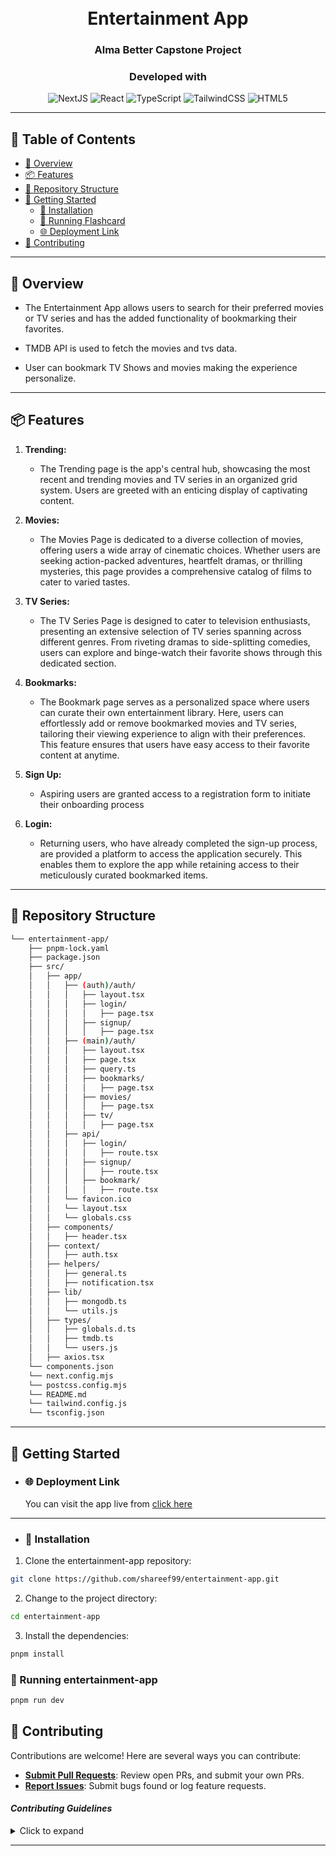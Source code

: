 <div align="center">
  <h1 align="center">
    <br> 
    Entertainment App
  </h1>
  <h3>Alma Better Capstone Project</h3>
  <h3>Developed with</h3>

  <p align="center">
    <img src="https://img.shields.io/badge/Next.js-000000?style=flat&logo=next.js" alt="NextJS" />
    <img src="https://img.shields.io/badge/React-61DAFB.svg?style=flat&logo=React&logoColor=black" alt="React" />
    <img src="https://shields.io/badge/TypeScript-3178C6?logo=TypeScript&logoColor=FFF&style=flat-square" alt="TypeScript" />
    <img src="https://img.shields.io/badge/tailwindcss-0F172A?&logo=tailwindcss" alt="TailwindCSS" />
    <img src="https://img.shields.io/badge/HTML5-E34F26.svg?style=flat&logo=HTML5&logoColor=white" alt="HTML5" />
  </p>
</div>

---

## 📖 Table of Contents

- [📍 Overview](#📍-overview)
- [📦 Features](#📦-features)
- [📂 Repository Structure](#📂-repository-structure)
- [🚀 Getting Started](#🚀-getting-started)
  - [🔧 Installation](#🔧-installation)
  - [🤖 Running Flashcard](#🤖-running-flashcard-generator)
  - [🌐 Deployment Link](#🌐-deployment-link)
- [🤝 Contributing](#🤝-contributing)

---

## 📍 Overview

- The Entertainment App allows users to search for their preferred movies or TV series and has the added functionality of bookmarking their favorites.

- TMDB API is used to fetch the movies and tvs data.

- User can bookmark TV Shows and movies making the experience personalize.

---

## 📦 Features

1. **Trending:**

   - The Trending page is the app's central hub, showcasing the most recent and trending movies and TV series in an organized grid system. Users are greeted with an enticing display of captivating content.

2. **Movies:**

   - The Movies Page is dedicated to a diverse collection of movies, offering users a wide array of cinematic choices. Whether users are seeking action-packed adventures, heartfelt dramas, or thrilling mysteries, this page provides a comprehensive catalog of films to cater to varied tastes.

3. **TV Series:**

   - The TV Series Page is designed to cater to television enthusiasts, presenting an extensive selection of TV series spanning across different genres. From riveting dramas to side-splitting comedies, users can explore and binge-watch their favorite shows through this dedicated section.

4. **Bookmarks:**

   - The Bookmark page serves as a personalized space where users can curate their own entertainment library. Here, users can effortlessly add or remove bookmarked movies and TV series, tailoring their viewing experience to align with their preferences. This feature ensures that users have easy access to their favorite content at anytime.

5. **Sign Up:**

   - Aspiring users are granted access to a registration form to initiate their onboarding process

6. **Login:**
   - Returning users, who have already completed the sign-up process, are provided a platform to access the application securely. This enables them to explore the app while retaining access to their meticulously curated bookmarked items.

---

## 📂 Repository Structure

```sh
└── entertainment-app/
    ├── pnpm-lock.yaml
    ├── package.json
    ├── src/
    │   ├── app/
    │   │   ├── (auth)/auth/
    │   │   │   ├── layout.tsx
    │   │   │   ├── login/
    │   │   │   │   ├── page.tsx
    │   │   │   ├── signup/
    │   │   │   │   ├── page.tsx
    │   │   ├── (main)/auth/
    │   │   │   ├── layout.tsx
    │   │   │   ├── page.tsx
    │   │   │   ├── query.ts
    │   │   │   ├── bookmarks/
    │   │   │   │   ├── page.tsx
    │   │   │   ├── movies/
    │   │   │   │   ├── page.tsx
    │   │   │   ├── tv/
    │   │   │   │   ├── page.tsx
    │   │   ├── api/
    │   │   │   ├── login/
    │   │   │   │   ├── route.tsx
    │   │   │   ├── signup/
    │   │   │   │   ├── route.tsx
    │   │   │   ├── bookmark/
    │   │   │   │   ├── route.tsx
    │   │   └── favicon.ico
    │   │   └── layout.tsx
    │   │   └── globals.css
    │   ├── components/
    │   │   ├── header.tsx
    │   ├── context/
    │   │   ├── auth.tsx
    │   ├── helpers/
    │   │   ├── general.ts
    │   │   ├── notification.tsx
    │   ├── lib/
    │   │   ├── mongodb.ts
    │   │   └── utils.js
    │   ├── types/
    │   │   ├── globals.d.ts
    │   │   ├── tmdb.ts
    │   │   └── users.js
    │   ├── axios.tsx
    └── components.json
    └── next.config.mjs
    └── postcss.config.mjs
    └── README.md
    └── tailwind.config.js
    └── tsconfig.json
```

---

## 🚀 Getting Started

- ### 🌐 Deployment Link

  You can visit the app live from [click here](https://entertainment-app-flame.vercel.app/)

---

- ### 🔧 Installation

1. Clone the entertainment-app repository:

```sh
git clone https://github.com/shareef99/entertainment-app.git
```

2. Change to the project directory:

```sh
cd entertainment-app
```

3. Install the dependencies:

```sh
pnpm install
```

### 🤖 Running entertainment-app

```sh
pnpm run dev
```

## 🤝 Contributing

Contributions are welcome! Here are several ways you can contribute:

- **[Submit Pull Requests](https://github.com/shareef99/entertainment-app/pulls)**: Review open PRs, and submit your own PRs.
- **[Report Issues](https://github.com/shareef99/entertainment-app/issues)**: Submit bugs found or log feature requests.

#### _Contributing Guidelines_

<details closed>
  <summary>Click to expand</summary>

1. **Fork the Repository**: Start by forking the project repository to your GitHub account.
2. **Clone Locally**: Clone the forked repository to your local machine using a Git client.

   ```sh
   git clone <your-forked-repo-url>
   ```

3. **Create a New Branch**: Always work on a new branch, giving it a descriptive name.

   ```sh
   git checkout -b new-feature-x
   ```

4. **Make Your Changes**: Develop and test your changes locally.
5. **Commit Your Changes**: Commit with a clear and concise message describing your updates.

   ```sh
   git commit -m 'Implemented new feature x.'
   ```

6. **Push to GitHub**: Push the changes to your forked repository.

   ```sh
   git push origin new-feature-x
   ```

7. **Submit a Pull Request**: Create a PR against the original project repository. Clearly describe the changes and their motivations.

Once your PR is reviewed and approved, it will be merged into the main branch.

</details>

---
